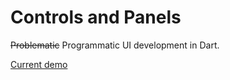 Controls and Panels
===================

~~Problematic~~ Programmatic UI development in Dart.

[Current demo](http://0xor1.github.io/controls_and_panels/)

